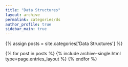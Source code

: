 ```yaml
---
title: "Data Structures"
layout: archive
permalink: categories/ds
author_profile: true
sidebar_main: true
---
```


{% assign posts = site.categories['Data Structures'] %}

{% for post in posts %} {% include archive-single.html type=page.entries_layout %} {% endfor %}
